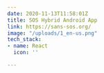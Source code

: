 ```yaml
---
date: 2020-11-13T11:58:01Z
title: SOS Hybrid Android App
link: https://sans-sos.org/
image: "/uploads/1_en-us.png"
tech_stack:
- name: React
  icon: ''

---
```

